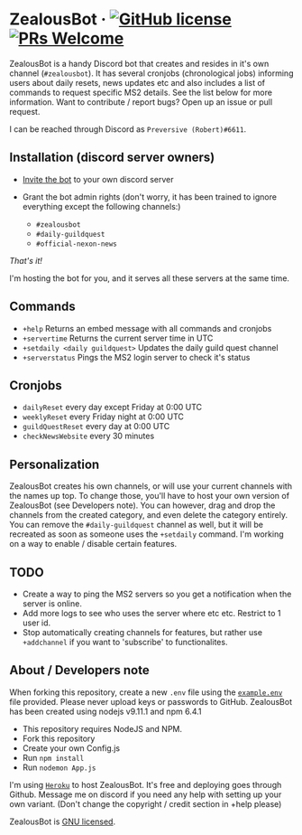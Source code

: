 # ZealousBot &middot; [![GitHub license](https://img.shields.io/badge/license-GNU-blue.svg)](https://github.com/facebook/react/blob/master/LICENSE) [![PRs Welcome](https://img.shields.io/badge/PRs-welcome-brightgreen.svg)](https://github.com/roberrrt-s/ZealousBot/pulls)

ZealousBot is a handy Discord bot that creates and resides in it's own channel (`#zealousbot`). It has several cronjobs (chronological jobs) informing users about daily resets, news updates etc and also includes a list of commands to request specific MS2 details. See the list below for more information. Want to contribute / report bugs? Open up an issue or pull request.

I can be reached through Discord as `Preversive (Robert)#6611`.

## Installation (discord server owners)

 - [Invite the bot](https://discordapp.com/oauth2/authorize?&client_id=499249546585571357&scope=bot&permissions=8) to your own discord server
 - Grant the bot admin rights (don't worry, it has been trained to ignore everything except the following channels:)

 	- `#zealousbot`
 	- `#daily-guildquest`
 	- `#official-nexon-news` 

 _That's it!_

 I'm hosting the bot for you, and it serves all these servers at the same time.

## Commands

 - `+help` Returns an embed message with all commands and cronjobs
 - `+servertime` Returns the current server time in UTC
 - `+setdaily <daily guildquest>` Updates the daily guild quest channel
 - `+serverstatus` Pings the MS2 login server to check it's status

## Cronjobs 

- `dailyReset` every day except Friday at 0:00 UTC
- `weeklyReset` every Friday night at 0:00 UTC
- `guildQuestReset` every day at 0:00 UTC
- `checkNewsWebsite` every 30 minutes

## Personalization

ZealousBot creates his own channels, or will use your current channels with the names up top. To change those, you'll have to host your own version of ZealousBot (see Developers note). You can however, drag and drop the channels from the created category, and even delete the category entirely. You can remove the `#daily-guildquest` channel as well, but it will be recreated as soon as someone uses the `+setdaily` command. I'm working on a way to enable / disable certain features.

## TODO

- Create a way to ping the MS2 servers so you get a notification when the server is online.
- Add more logs to see who uses the server where etc etc. Restrict to 1 user id.
- Stop automatically creating channels for features, but rather use `+addchannel` if you want to 'subscribe' to functionalites.

## About / Developers note

When forking this repository, create a new `.env` file using the [`example.env`](./example.env) file provided. Please never upload keys or passwords to GitHub.
ZealousBot has been created using nodejs v9.11.1 and npm 6.4.1

 - This repository requires NodeJS and NPM.
 - Fork this repository
 - Create your own Config.js
 - Run `npm install`
 - Run `nodemon App.js`

I'm using [`Heroku`](http://heroku.com) to host ZealousBot. It's free and deploying goes through Github. Message me on discord if you need any help with setting up your own variant. (Don't change the copyright / credit section in +help please)

ZealousBot is [GNU licensed](./LICENSE).